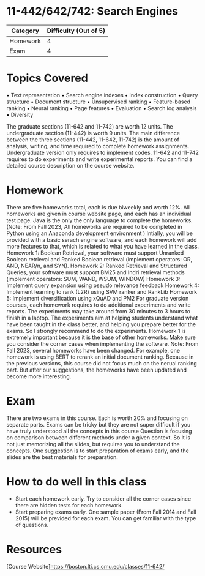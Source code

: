# 11-442/642/742: Search Engines
| Category  | Difficulty (Out of 5) |
|-----------|-----------------------|
| Homework  | 4                     |
| Exam      | 4                     |

# Topics Covered
• Text representation
• Search engine indexes
• Index construction
• Query structure
• Document structure
• Unsupervised ranking
• Feature-based ranking
• Neural ranking
• Page features
• Evaluation
• Search log analysis
• Diversity

The graduate sections (11-642 and 11-742) are worth 12 units. The undergraduate section (11-442) is worth 9 units.
The main difference between the three sections (11-442, 11-642, 11-742) is the amount of analysis, writing, and time required to complete homework assignments.
Undergraduate version only requires to implement codes. 11-642 and 11-742 requires to do experiments and write experimental reports.
You can find a detailed course description on the course website.

# Homework
There are five homeworks total, each is due biweekly and worth 12%. All homeworks are given in course website page, and each has an individual test page. Java is the only the only 
language to complete the homeworks. (Note: From Fall 2023, All homeworks are required to be completed in Python using an Anaconda development environment ) Intially, you will be provided
with a basic serach engine software, and each homework will add more features to that, which is related to what you have learned in the class. 
Homework 1: Boolean Retrieval, your software must support Unranked Boolean retrieval and Ranked Boolean retrieval (implement operators: OR, AND, NEAR/n, and SYN).
Homework 2: Ranked Retrieval and Structured Queries, your software must support BM25 and Indri retrieval methods (implement operators: SUM, WAND, WSUM, WINDOW)
Homework 3: Implement query expansion using pseudo relevance feedback
Homework 4: Implement learning to rank (L2R) using SVM ranker and RankLib
Homework 5: Implement diversification using xQuAD and PM2
For graduate version courses, each homework requires to do additional experiments and write reports. The experiments may take around from 30 minutes to 3 hours to finish in a laptop.
The experiments aim at helping students understand what have been taught in the class better, and helping you prepare better for the exams. So I strongly recommend to do the experiments.
Homework 1 is extremely important because it is the base of other homeworks. Make sure you consider the corner cases when implementing the software.
Note: From Fall 2023, several homeworks have been changed. For example, one homework is using BERT to rerank an initial document ranking. Because in the previous versions, this course did not
focus much on the nerual ranking part. But after our suggestions, the homeworks have been updated and become more interesting.

# Exam
There are two exams in this course. Each is worth 20% and focusing on separate parts. Exams can be tricky but they are not super difficult if you have truly understood all the concepts in this course
Question is focusing on comparison between different methods under a given context. So it is not just memorizing all the slides, but requires you to understand the concepts. One suggestion is to start
preparation of exams early, and the slides are the best materials for preparation.

# How to do well in this class
- Start each homework early. Try to consider all the corner cases since there are hidden tests for each homework.
- Start preparing exams early. One sample paper (From Fall 2014 and Fall 2015) will be previded for each exam. You can get familiar with the type of questions.

# Resources
[Course Website]https://boston.lti.cs.cmu.edu/classes/11-642/
